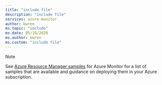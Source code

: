 ```yaml
---
title: "include file" 
description: "include file" 
services: azure-monitor
author: bwren
ms.topic: "include"
ms.date: 05/18/2020
ms.author: bwren
ms.custom: "include file"
---
```


> [!NOTE]
> See [Azure Resource Manager samples](../resource-manager-samples.md) for Azure Monitor for a list of samples that are available and guidance on deploying them in your Azure subscription.
